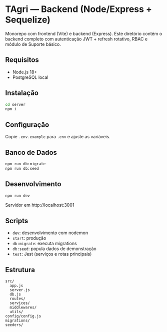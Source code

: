 # TAgri — Backend (Node/Express + Sequelize)

Monorepo com frontend (Vite) e backend (Express). Este diretório contém o backend completo com autenticação JWT + refresh rotativo, RBAC e módulo de Suporte básico.

## Requisitos
- Node.js 18+
- PostgreSQL local

## Instalação
```bash
cd server
npm i
```

## Configuração
Copie `.env.example` para `.env` e ajuste as variáveis.

## Banco de Dados
```bash
npm run db:migrate
npm run db:seed
```

## Desenvolvimento
```bash
npm run dev
```
Servidor em http://localhost:3001

## Scripts
- `dev`: desenvolvimento com nodemon
- `start`: produção
- `db:migrate`: executa migrations
- `db:seed`: popula dados de demonstração
- `test`: Jest (serviços e rotas principais)

## Estrutura
```
src/
  app.js
  server.js
  db.js
  routes/
  services/
  middlewares/
  utils/
config/config.js
migrations/
seeders/
```
